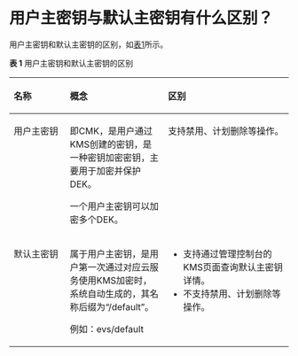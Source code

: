# 用户主密钥与默认主密钥有什么区别？<a name="dew_01_0055"></a>

用户主密钥和默认主密钥的区别，如[表1](#table3710455493120)所示。

**表 1**  用户主密钥和默认主密钥的区别

<a name="table3710455493120"></a>
<table><thead align="left"><tr id="row689534593120"><th class="cellrowborder" valign="top" width="20.11%" id="mcps1.2.4.1.1"><p id="p6065075293120"><a name="p6065075293120"></a><a name="p6065075293120"></a>名称</p>
</th>
<th class="cellrowborder" valign="top" width="35.15%" id="mcps1.2.4.1.2"><p id="p1915223993559"><a name="p1915223993559"></a><a name="p1915223993559"></a>概念</p>
</th>
<th class="cellrowborder" valign="top" width="44.74%" id="mcps1.2.4.1.3"><p id="p4113363693120"><a name="p4113363693120"></a><a name="p4113363693120"></a>区别</p>
</th>
</tr>
</thead>
<tbody><tr id="row1311937993120"><td class="cellrowborder" valign="top" width="20.11%" headers="mcps1.2.4.1.1 "><p id="p5603678893120"><a name="p5603678893120"></a><a name="p5603678893120"></a>用户主密钥</p>
</td>
<td class="cellrowborder" valign="top" width="35.15%" headers="mcps1.2.4.1.2 "><p id="p3004822193559"><a name="p3004822193559"></a><a name="p3004822193559"></a><span id="ph387329699401"><a name="ph387329699401"></a><a name="ph387329699401"></a>即CMK，是用户通过KMS创建的密钥，是一种密钥加密密钥，主要用于加密并保护DEK。</span></p>
<p id="p531672849402"><a name="p531672849402"></a><a name="p531672849402"></a>一个用户主密钥可以加密多个DEK。</p>
</td>
<td class="cellrowborder" valign="top" width="44.74%" headers="mcps1.2.4.1.3 "><p id="p3501247193120"><a name="p3501247193120"></a><a name="p3501247193120"></a>支持禁用、计划删除等操作。</p>
</td>
</tr>
<tr id="row4667679093120"><td class="cellrowborder" valign="top" width="20.11%" headers="mcps1.2.4.1.1 "><p id="p2272364493120"><a name="p2272364493120"></a><a name="p2272364493120"></a>默认主密钥</p>
</td>
<td class="cellrowborder" valign="top" width="35.15%" headers="mcps1.2.4.1.2 "><p id="p1798684193559"><a name="p1798684193559"></a><a name="p1798684193559"></a>属于用户主密钥，是用户第一次通过对应云服务使用KMS加密时，系统自动生成的，其名称后缀为<span class="parmname" id="parmname627086419427"><a name="parmname627086419427"></a><a name="parmname627086419427"></a>“/default”</span>。</p>
<p id="p6175177194218"><a name="p6175177194218"></a><a name="p6175177194218"></a>例如：evs/default</p>
</td>
<td class="cellrowborder" valign="top" width="44.74%" headers="mcps1.2.4.1.3 "><a name="ul3591407793319"></a><a name="ul3591407793319"></a><ul id="ul3591407793319"><li>支持通过管理控制台的KMS页面查询默认主密钥详情。</li><li>不支持禁用、计划删除等操作。</li></ul>
</td>
</tr>
</tbody>
</table>

